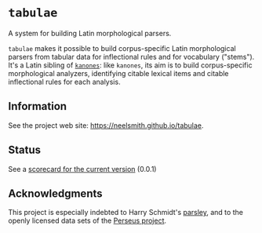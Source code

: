 # `tabulae` #

A system for building Latin morphological parsers.

`tabulae` makes it possible to build corpus-specific Latin morphological parsers from tabular data for inflectional rules and for vocabulary ("stems").  It's a Latin sibling of [`kanones`](https://github.com/neelsmith/kanones):  like `kanones`, its aim is to build corpus-specific morphological analyzers, identifying citable lexical items and citable inflectional rules for each analysis.

## Information

See the project web site: <https://neelsmith.github.io/tabulae>.


## Status

See a [scorecard for the current version](https://github.com/neelsmith/tabulae/wiki/Scorecard) (0.0.1)

## Acknowledgments

This project is especially indebted to Harry Schmidt's [parsley](https://github.com/goldibex/parsley-core), and to the openly licensed data sets of the [Perseus project](http://www.perseus.tufts.edu).
